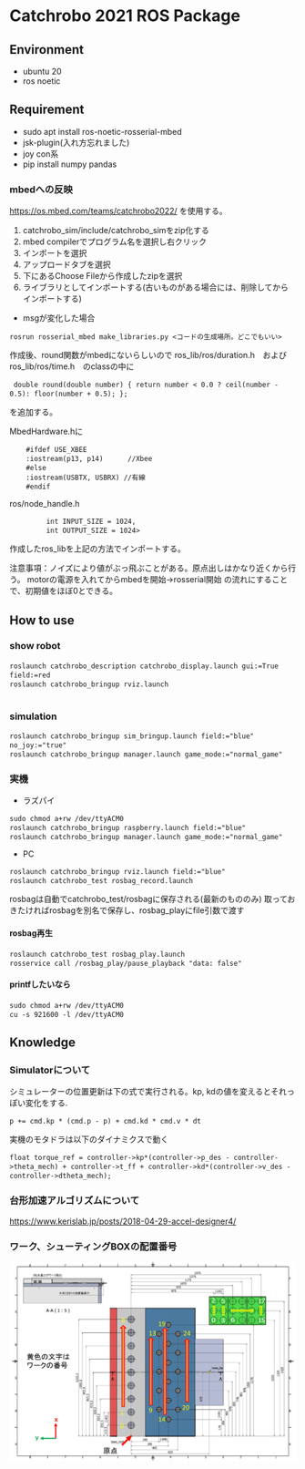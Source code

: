 # Catchrobo 2021 ROS Package

## Environment
- ubuntu 20
- ros noetic

## Requirement
- sudo apt install ros-noetic-rosserial-mbed
- jsk-plugin(入れ方忘れました)
- joy con系
- pip install numpy pandas

### mbedへの反映
https://os.mbed.com/teams/catchrobo2022/
を使用する。

1. catchrobo_sim/include/catchrobo_simをzip化する
1. mbed compilerでプログラム名を選択し右クリック
1. インポートを選択
1. アップロードタブを選択
1. 下にあるChoose Fileから作成したzipを選択
1. ライブラリとしてインポートする(古いものがある場合には、削除してからインポートする)

- msgが変化した場合
``` 
rosrun rosserial_mbed make_libraries.py <コードの生成場所。どこでもいい>
```
作成後、round関数がmbedにないらしいので ros_lib/ros/duration.h　およびros_lib/ros/time.h　のclassの中に
```
 double round(double number) { return number < 0.0 ? ceil(number - 0.5): floor(number + 0.5); };
```
を追加する。

MbedHardware.hに
```
    #ifdef USE_XBEE
    :iostream(p13, p14)      //Xbee
    #else
    :iostream(USBTX, USBRX) //有線
    #endif
```
ros/node_handle.h
```
         int INPUT_SIZE = 1024,
         int OUTPUT_SIZE = 1024>
```

作成したros_libを上記の方法でインポートする。




注意事項：ノイズにより値がぶっ飛ぶことがある。原点出しはかなり近くから行う。
motorの電源を入れてからmbedを開始→rosserial開始
の流れにすることで、初期値をほぼ0とできる。




## How to use
### show robot
```
roslaunch catchrobo_description catchrobo_display.launch gui:=True field:=red
roslaunch catchrobo_bringup rviz.launch


```
### simulation
```
roslaunch catchrobo_bringup sim_bringup.launch field:="blue" no_joy:="true"
roslaunch catchrobo_bringup manager.launch game_mode:="normal_game"
```

### 実機
- ラズパイ
```
sudo chmod a+rw /dev/ttyACM0 
roslaunch catchrobo_bringup raspberry.launch field:="blue"
roslaunch catchrobo_bringup manager.launch game_mode:="normal_game"
```
- PC
```
roslaunch catchrobo_bringup rviz.launch field:="blue"
roslaunch catchrobo_test rosbag_record.launch 
```
rosbagは自動でcatchrobo_test/rosbagに保存される(最新のもののみ)
取っておきたければrosbagを別名で保存し、rosbag_playにfile引数で渡す

#### rosbag再生
```
roslaunch catchrobo_test rosbag_play.launch 
rosservice call /rosbag_play/pause_playback "data: false" 
```

#### printfしたいなら
```
sudo chmod a+rw /dev/ttyACM0 
cu -s 921600 -l /dev/ttyACM0
```

## Knowledge
### Simulatorについて
シミュレーターの位置更新は下の式で実行される。kp, kdの値を変えるとそれっぽい変化をする.
```
p += cmd.kp * (cmd.p - p) + cmd.kd * cmd.v * dt
```

実機のモタドラは以下のダイナミクスで動く
```
float torque_ref = controller->kp*(controller->p_des - controller->theta_mech) + controller->t_ff + controller->kd*(controller->v_des - controller->dtheta_mech);
```

### 台形加速アルゴリズムについて
https://www.kerislab.jp/posts/2018-04-29-accel-designer4/

### ワーク、シューティングBOXの配置番号
![ワーク、シューティングBOXの配置番号](ワーク＋シューティングBOXの配置番号.png) 